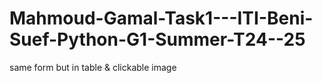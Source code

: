 # Mahmoud-Gamal-Task1---ITI-Beni-Suef-Python-G1-Summer-T24--25
same form but in table &amp; clickable image
